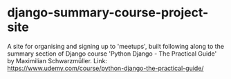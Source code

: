 # django-summary-course-project-site
A site for organising and signing up to 'meetups', built following along to the summary section of Django course 'Python Django - The Practical Guide' by Maximilian Schwarzmüller. Link: https://www.udemy.com/course/python-django-the-practical-guide/
